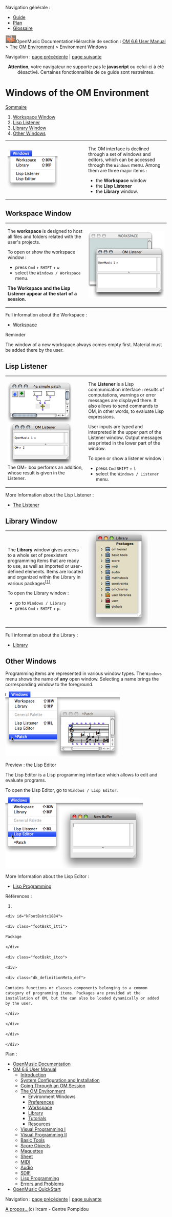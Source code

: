 <div id="tplf" class="tplPage">

<div id="tplh">

<span class="hidden">Navigation générale : </span>

  - [<span>Guide</span>](OM-Documentation.md)
  - [<span>Plan</span>](OM-Documentation_1.md)
  - [<span>Glossaire</span>](OM-Documentation_2.md)

</div>

<div id="tplt">

![empty.gif](../tplRes/page/empty.gif)![logoom1.png](../res/logoom1.png)<span class="tplTi">OpenMusic
Documentation</span><span class="sw_outStack_navRoot"><span class="hidden">Hiérarchie
de section : </span>[<span>OM 6.6 User
Manual</span>](OM-User-Manual.md)<span class="stkSep"> \>
</span>[<span>The OM
Environment</span>](Environment.md)<span class="stkSep"> \>
</span><span class="stkSel_yes"><span>Environment
Windows</span></span></span>

</div>

<div class="tplNav">

<span class="hidden">Navigation : </span>[<span>page
précédente</span>](Environment.md "page précédente(The OM Environment)")<span class="hidden">
| </span>[<span>page
suivante</span>](Preferences.md "page suivante(Preferences)")

</div>

<div id="tplc" class="tplc_out_yes">

<div style="text-align: center;">

**Attention**, votre navigateur ne supporte pas le **javascript** ou
celui-ci à été désactivé. Certaines fonctionnalités de ce guide sont
restreintes.

</div>

<div class="headCo">

# <span>Windows of the OM Environment</span>

<div class="headCo_co">

<div class="secOutFra">

<div class="secOutTi">

[<span>Sommaire </span>](#)

</div>

<div class="secOutUi">

1.  [Workspace Window](#hN4a)
2.  [Lisp Listener](#hNe0)
3.  [Library Window](#hN15f)
4.  [Other Windows](#hN1f7)

</div>

</div>

<div>

<div class="infobloc">

<div class="txtRes">

<table>
<colgroup>
<col style="width: 50%" />
<col style="width: 50%" />
</colgroup>
<tbody>
<tr class="odd">
<td><div class="caption">
<div class="caption_co">
<img src="../res/windowsmenu4.png" width="156" height="118" alt="windowsmenu4.png" />
</div>
</div></td>
<td><div class="dk_txtRes_txt txt">
<p>The OM interface is declined through a set of windows and editors, which can be accessed through the <code class="menuPath_tl">Windows</code> menu. Among them are three major items :</p>
<ul>
<li><span>the <strong>Workspace</strong> window</span></li>
<li><span>the <strong>Lisp Listener</strong> </span></li>
<li><span>the <strong>Library</strong> window.</span></li>
</ul>
</div></td>
</tr>
</tbody>
</table>

</div>

</div>

<div class="part">

## <span>Workspace Window</span>

<div class="part_co">

<div class="infobloc">

<div class="txtRes">

<table>
<colgroup>
<col style="width: 50%" />
<col style="width: 50%" />
</colgroup>
<tbody>
<tr class="odd">
<td><div class="dk_txtRes_txt txt">
<p>The <strong>workspace</strong> is designed to host all files and folders related with the user's projects.</p>
<p>To open or show the workspace window :</p>
<ul>
<li><span>press <code class="keyboard_tl">Cmd</code> + <code class="keyboard_tl">SHIFT</code> + <code class="keyboard_tl">w</code> </span></li>
<li><span> select the <code class="menuPath_tl">Windows / Workspace</code> menu.</span></li>
</ul>
<p><strong>The Workspace and the Lisp Listener appear at the start of a session.</strong></p>
</div></td>
<td><div class="caption">
<div class="caption_co">
<img src="../res/wkspandlistener2.png" width="254" height="208" alt="wkspandlistener2.png" />
</div>
</div></td>
</tr>
</tbody>
</table>

</div>

<div class="linkSet">

<div class="linkSet_ti">

<span>Full information about the Workspace :</span>

</div>

<div class="linkUL">

  - [<span>Workspace</span>](Workspace.md)

</div>

</div>

</div>

<div class="bloc note">

<div class="bloc_ti note_ti">

<span>Reminder</span>

</div>

<div class="txt">

The window of a new workspace always comes empty first. Material must be
added there by the user.

</div>

</div>

</div>

</div>

<div class="part">

## <span>Lisp Listener</span>

<div class="part_co">

<div class="infobloc">

<div class="txtRes">

<table>
<colgroup>
<col style="width: 50%" />
<col style="width: 50%" />
</colgroup>
<tbody>
<tr class="odd">
<td><div class="caption">
<div class="caption_co">
<img src="../res/evalsimplepatch.png" width="199" height="254" alt="The OM+ box performs an addition, whose result is given in the Listener." />
</div>
<div class="caption_ti">
The OM+ box performs an addition, whose result is given in the Listener.
</div>
</div></td>
<td><div class="dk_txtRes_txt txt">
<p>The <strong>Listener</strong> is a Lisp communication interface : results of computations, warnings or error messages are displayed there. It also allows to send commands to OM, in other words, to evaluate Lisp expressions.</p>
<p>User inputs are typed and interpreted in the upper part of the Listener window. Output messages are printed in the lower part of the window.</p>
<p>To open or show a listener window :</p>
<ul>
<li><span>press <code class="keyboard_tl">Cmd</code> <code class="keyboard_tl">SHIFT</code> + <code class="keyboard_tl">l</code> </span></li>
<li><span> select the <code class="menuPath_tl">Windows / Listener</code> menu.</span></li>
</ul>
</div></td>
</tr>
</tbody>
</table>

</div>

<div class="linkSet">

<div class="linkSet_ti">

<span>More Information about the Lisp Listener :</span>

</div>

<div class="linkUL">

  - [<span>The Listener</span>](LispListener.md)

</div>

</div>

</div>

</div>

</div>

<div class="part">

## <span>Library Window</span>

<div class="part_co">

<div class="infobloc">

<div class="txtRes">

<table>
<colgroup>
<col style="width: 50%" />
<col style="width: 50%" />
</colgroup>
<tbody>
<tr class="odd">
<td><div class="dk_txtRes_txt txt">
<p>The <strong>Library</strong> window gives access to a whole set of preexistent programming items that are ready to use, as well as imported or user-defined elements. Items are located and organized within the Library in various <span id="i4" class="defRef_ul"><span>packages</span></span><sup><a href="#kFootBsktc1884"><span>[</span>1<span>]</span></a></sup>.</p>
<p>To open the Library window :</p>
<ul>
<li><span>go to <code class="menuPath_tl">Windows / Library</code></span></li>
<li><span>press <code class="keyboard_tl">Cmd</code> + <code class="keyboard_tl">SHIFT</code> + <code class="keyboard_tl">p</code>.</span></li>
</ul>
</div></td>
<td><div class="caption">
<div class="caption_co">
<img src="../res/libwindow.png" width="186" height="293" alt="libwindow.png" />
</div>
</div></td>
</tr>
</tbody>
</table>

</div>

<div class="linkSet">

<div class="linkSet_ti">

<span>Full information about the Library :</span>

</div>

<div class="linkUL">

  - [<span>Library</span>](Library.md)

</div>

</div>

</div>

</div>

</div>

<div class="part">

## <span>Other Windows</span>

<div class="part_co">

<div class="infobloc">

<div class="txt">

Programming items are represented in various window types. The `Windows`
menu shows the name of **any** open window. Selecting a name brings the
corresponding window to the foreground.

</div>

<div class="caption">

<div class="caption_co">

![windowsmenu1.png](../res/windowsmenu1.png)

</div>

</div>

</div>

<div class="bloc complement">

<div class="bloc_ti complement_ti">

<span>Preview : the Lisp Editor</span>

</div>

<div class="txt">

The Lisp Editor is a Lisp programming interface which allows to edit and
evaluate programs.

To open the Lisp Editor, go to `Windows / Lisp Editor`.

</div>

<div class="caption">

<div class="caption_co">

![lispeditor.png](../res/lispeditor.png)

</div>

</div>

<div class="linkSet">

<div class="linkSet_ti">

<span>More Information about the Lisp Editor :</span>

</div>

<div class="linkUL">

  - [<span>Lisp Programming</span>](Lisp.md)

</div>

</div>

</div>

</div>

</div>

</div>

</div>

</div>

<span class="hidden">Références : </span>

1.  
    
    <div id="kFootBsktc1884">
    
    <div class="footBskt_itti">
    
    Package
    
    </div>
    
    <div class="footBskt_itco">
    
    <div>
    
    <div class="dk_definitionMeta_def">
    
    Contains functions or classes components belonging to a common
    category of programming items. Packages are provided at the
    installation of OM, but the can also be loaded dynamically or added
    by the user.
    
    </div>
    
    </div>
    
    </div>
    
    </div>

</div>

<div id="tplo" class="tplo_out_yes">

<div class="tplOTp">

<div class="tplOBm">

<div id="mnuFrm">

<span class="hidden">Plan :</span>

<div id="mnuFrmUp" onmouseout="menuScrollTiTask.fSpeed=0;" onmouseover="if(menuScrollTiTask.fSpeed&gt;=0) {menuScrollTiTask.fSpeed=-2; scTiLib.addTaskNow(menuScrollTiTask);}" onclick="menuScrollTiTask.fSpeed-=2;" style="display: none;">

<span id="mnuFrmUpLeft">[](#)</span><span id="mnuFrmUpCenter"></span><span id="mnuFrmUpRight"></span>

</div>

<div id="mnuScroll">

  - [<span>OpenMusic Documentation</span>](OM-Documentation.md)
  - [<span>OM 6.6 User Manual</span>](OM-User-Manual.md)
      - [<span>Introduction</span>](00-Sommaire.md)
      - [<span>System Configuration and
        Installation</span>](Installation.md)
      - [<span>Going Through an OM Session</span>](Goingthrough.md)
      - [<span>The OM Environment</span>](Environment.md)
          - <span id="i5" class="outLeftSel_yes"><span>Environment
            Windows</span></span>
          - [<span>Preferences</span>](Preferences.md)
          - [<span>Workspace</span>](Workspace.md)
          - [<span>Library</span>](Library.md)
          - [<span>Tutorials</span>](Tutorials.md)
          - [<span>Resources</span>](resources.md)
      - [<span>Visual Programming I</span>](BasicVisualProgramming.md)
      - [<span>Visual Programming
        II</span>](AdvancedVisualProgramming.md)
      - [<span>Basic Tools</span>](BasicObjects.md)
      - [<span>Score Objects</span>](ScoreObjects.md)
      - [<span>Maquettes</span>](Maquettes.md)
      - [<span>Sheet</span>](Sheet.md)
      - [<span>MIDI</span>](MIDI.md)
      - [<span>Audio</span>](Audio.md)
      - [<span>SDIF</span>](SDIF.md)
      - [<span>Lisp Programming</span>](Lisp.md)
      - [<span>Errors and Problems</span>](errors.md)
  - [<span>OpenMusic QuickStart</span>](QuickStart-Chapters.md)

</div>

<div id="mnuFrmDown" onmouseout="menuScrollTiTask.fSpeed=0;" onmouseover="if(menuScrollTiTask.fSpeed&lt;=0) {menuScrollTiTask.fSpeed=2; scTiLib.addTaskNow(menuScrollTiTask);}" onclick="menuScrollTiTask.fSpeed+=2;" style="display: none;">

<span id="mnuFrmDownLeft">[](#)</span><span id="mnuFrmDownCenter"></span><span id="mnuFrmDownRight"></span>

</div>

</div>

</div>

</div>

</div>

<div class="tplNav">

<span class="hidden">Navigation : </span>[<span>page
précédente</span>](Environment.md "page précédente(The OM Environment)")<span class="hidden">
| </span>[<span>page
suivante</span>](Preferences.md "page suivante(Preferences)")

</div>

<div id="tplb">

[<span>A propos...</span>](OM-Documentation_3.md)(c) Ircam - Centre
Pompidou

</div>

</div>
